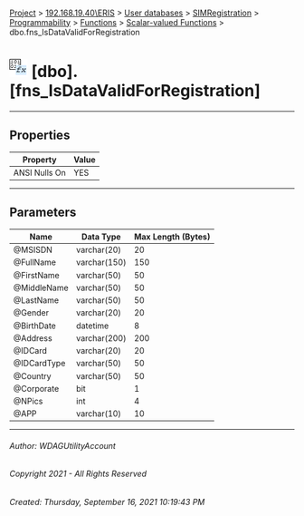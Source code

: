 #### 

[Project](../../../../../../index.md) > [192.168.19.40\\ERIS](../../../../../index.md) > [User databases](../../../../index.md) > [SIMRegistration](../../../index.md) > [Programmability](../../index.md) > [Functions](../index.md) > [Scalar-valued Functions](Scalar-valued_Functions.md) > dbo.fns_IsDataValidForRegistration

# ![Scalar-valued Functions](../../../../../../Images/Function_Scalar32.png) [dbo].[fns_IsDataValidForRegistration]

---

## <a name="#properties"></a>Properties

| Property | Value |
|---|---|
| ANSI Nulls On | YES |


---

## <a name="#parameters"></a>Parameters

| Name | Data Type | Max Length (Bytes) |
|---|---|---|
| @MSISDN | varchar(20) | 20 |
| @FullName | varchar(150) | 150 |
| @FirstName | varchar(50) | 50 |
| @MiddleName | varchar(50) | 50 |
| @LastName | varchar(50) | 50 |
| @Gender | varchar(20) | 20 |
| @BirthDate | datetime | 8 |
| @Address | varchar(200) | 200 |
| @IDCard | varchar(20) | 20 |
| @IDCardType | varchar(50) | 50 |
| @Country | varchar(50) | 50 |
| @Corporate | bit | 1 |
| @NPics | int | 4 |
| @APP | varchar(10) | 10 |


---

###### Author:  WDAGUtilityAccount

###### Copyright 2021 - All Rights Reserved

###### Created: Thursday, September 16, 2021 10:19:43 PM

